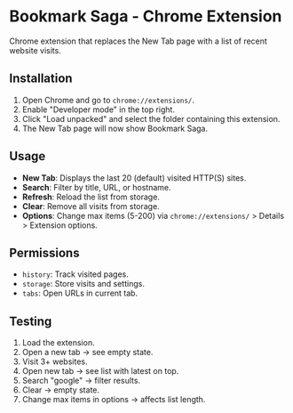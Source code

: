 # Bookmark Saga - Chrome Extension

Chrome extension that replaces the New Tab page with a list of recent website visits.

## Installation
1. Open Chrome and go to `chrome://extensions/`.
2. Enable "Developer mode" in the top right.
3. Click "Load unpacked" and select the folder containing this extension.
4. The New Tab page will now show Bookmark Saga.

## Usage
- **New Tab**: Displays the last 20 (default) visited HTTP(S) sites.
- **Search**: Filter by title, URL, or hostname.
- **Refresh**: Reload the list from storage.
- **Clear**: Remove all visits from storage.
- **Options**: Change max items (5-200) via `chrome://extensions/` > Details > Extension options.

## Permissions
- `history`: Track visited pages.
- `storage`: Store visits and settings.
- `tabs`: Open URLs in current tab.

## Testing
1. Load the extension.
2. Open a new tab → see empty state.
3. Visit 3+ websites.
4. Open new tab → see list with latest on top.
5. Search "google" → filter results.
6. Clear → empty state.
7. Change max items in options → affects list length.